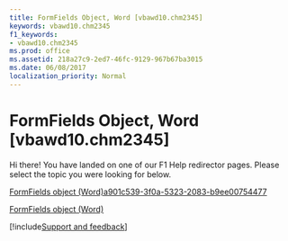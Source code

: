 ```yaml
---
title: FormFields Object, Word [vbawd10.chm2345]
keywords: vbawd10.chm2345
f1_keywords:
- vbawd10.chm2345
ms.prod: office
ms.assetid: 218a27c9-2ed7-46fc-9129-967b67ba3015
ms.date: 06/08/2017
localization_priority: Normal
---
```



# FormFields Object, Word [vbawd10.chm2345]

Hi there! You have landed on one of our F1 Help redirector pages. Please select the topic you were looking for below.

[FormFields object (Word)a901c539-3f0a-5323-2083-b9ee00754477](http://msdn.microsoft.com/library/a901c539-3f0a-5323-2083-b9ee00754477%28Office.15%29.aspx)

[FormFields object (Word)](http://msdn.microsoft.com/library/a44a0f57-123b-cade-e306-ba6dc179b619%28Office.15%29.aspx)

[!include[Support and feedback](~/includes/feedback-boilerplate.md)]
